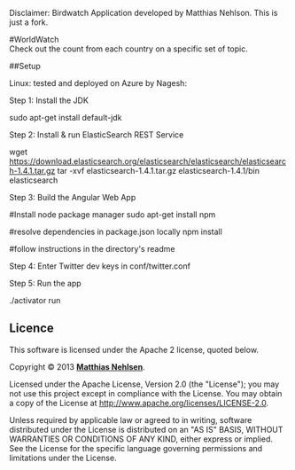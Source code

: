 Disclaimer: Birdwatch Application developed by Matthias Nehlson. This is just a fork.

#WorldWatch  
Check out the count from each country on a specific set of topic.

##Setup

Linux:
tested and deployed on Azure by Nagesh:

Step 1:
Install the JDK 

   sudo apt-get install default-jdk

Step 2:
Install & run ElasticSearch REST Service 

  wget https://download.elasticsearch.org/elasticsearch/elasticsearch/elasticsearch-1.4.1.tar.gz
  tar -xvf elasticsearch-1.4.1.tar.gz
  elasticsearch-1.4.1/bin elasticsearch

Step 3:
Build the Angular Web App
   
  #Install node package manager
  sudo apt-get install npm

  #resolve dependencies in package.json locally
  npm install 

  #follow instructions in the directory's readme

Step 4:
Enter Twitter dev keys in conf/twitter.conf

Step 5:
Run the app
   
   ./activator run
   
    

## Licence

This software is licensed under the Apache 2 license, quoted below.

Copyright &copy; 2013 **[Matthias Nehlsen](http://www.matthiasnehlsen.com)**.

Licensed under the Apache License, Version 2.0 (the "License"); you may not use this project except in compliance with the License. You may obtain a copy of the License at http://www.apache.org/licenses/LICENSE-2.0.

Unless required by applicable law or agreed to in writing, software distributed under the License is distributed on an "AS IS" BASIS, WITHOUT WARRANTIES OR CONDITIONS OF ANY KIND, either express or implied. See the License for the specific language governing permissions and limitations under the License.
